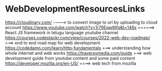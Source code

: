 # WebDevelopmentResourcesLinks

https://cloudinary.com/ ----> to convert image to url by uploading to cloud account
https://www.youtube.com/watch?v=1r79Eqw6tfg&t=146s ======> React JS framework in telugu language youtube channel
https://courses.codestackr.com/view/courses/2022-web-dev-roadmap/ ===> end to end road map for web development
https://codedamn.com/learn/http-fundamentals ===> understanding how whole internet and web works
https://traversymedia.com/guide ===> web development guide from youtube content and some paid content
https://developer.mozilla.org/en-US/ ====> web tech from mozilla

